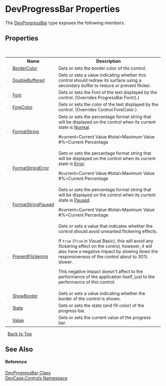 # DevProgressBar Properties
 

The <a href="T_DevCase_Controls_DevProgressBar">DevProgressBar</a> type exposes the following members.


## Properties
&nbsp;<table><tr><th></th><th>Name</th><th>Description</th></tr><tr><td>![Public property](media/pubproperty.gif "Public property")</td><td><a href="P_DevCase_Controls_DevProgressBar_BorderColor">BorderColor</a></td><td>
Gets or sets the border color of the control.</td></tr><tr><td>![Public property](media/pubproperty.gif "Public property")</td><td><a href="P_DevCase_Controls_DevProgressBar_DoubleBuffered">DoubleBuffered</a></td><td>
Gets or sets a value indicating whether this control should redraw its surface using a secondary buffer to reduce or prevent flicker.</td></tr><tr><td>![Public property](media/pubproperty.gif "Public property")</td><td><a href="P_DevCase_Controls_DevProgressBar_Font">Font</a></td><td>
Gets or sets the Font of the text displayed by the control.
 (Overrides ProgressBar.Font().)</td></tr><tr><td>![Public property](media/pubproperty.gif "Public property")</td><td><a href="P_DevCase_Controls_DevProgressBar_ForeColor">ForeColor</a></td><td>
Gets or sets the color of the text displayed by the control.
 (Overrides Control.ForeColor.)</td></tr><tr><td>![Public property](media/pubproperty.gif "Public property")</td><td><a href="P_DevCase_Controls_DevProgressBar_FormatString">FormatString</a></td><td>
Gets or sets the percentage format string that will be displayed on the control when its current state is <a href="T_DevCase_Controls_DevProgressBarData_DevProgressBarState">Normal</a>. 

 #current=Current Value #total=Maximum Value #%=Current Percentage</td></tr><tr><td>![Public property](media/pubproperty.gif "Public property")</td><td><a href="P_DevCase_Controls_DevProgressBar_FormatStringError">FormatStringError</a></td><td>
Gets or sets the percentage format string that will be displayed on the control when its current state is <a href="T_DevCase_Controls_DevProgressBarData_DevProgressBarState">Error</a>. 

 #current=Current Value #total=Maximum Value #%=Current Percentage</td></tr><tr><td>![Public property](media/pubproperty.gif "Public property")</td><td><a href="P_DevCase_Controls_DevProgressBar_FormatStringPaused">FormatStringPaused</a></td><td>
Gets or sets the percentage format string that will be displayed on the control when its current state is <a href="T_DevCase_Controls_DevProgressBarData_DevProgressBarState">Paused</a>. 

 #current=Current Value #total=Maximum Value #%=Current Percentage</td></tr><tr><td>![Public property](media/pubproperty.gif "Public property")</td><td><a href="P_DevCase_Controls_DevProgressBar_PreventFlickering">PreventFlickering</a></td><td>
Gets or sets a value that indicates whether the control should avoid unwanted flickering effects. 

 If `true` (`True` in Visual Basic), this will avoid any flickering effect on the control, however, it will also have a negative impact by slowing down the responsiveness of the control about to 30% slower. 

 This negative impact doesn't affect to the performance of the application itself, just to the performance of this control.</td></tr><tr><td>![Public property](media/pubproperty.gif "Public property")</td><td><a href="P_DevCase_Controls_DevProgressBar_ShowBorder">ShowBorder</a></td><td>
Gets or sets a value indicating whether the border of the control is shown.</td></tr><tr><td>![Public property](media/pubproperty.gif "Public property")</td><td><a href="P_DevCase_Controls_DevProgressBar_State">State</a></td><td>
Gets or sets the state (and fill color) of the progress bar.</td></tr><tr><td>![Public property](media/pubproperty.gif "Public property")</td><td><a href="P_DevCase_Controls_DevProgressBar_Value">Value</a></td><td>
Gets or sets the current value of the progress bar.</td></tr></table>&nbsp;
<a href="#devprogressbar-properties">Back to Top</a>

## See Also


#### Reference
<a href="T_DevCase_Controls_DevProgressBar">DevProgressBar Class</a><br /><a href="N_DevCase_Controls">DevCase.Controls Namespace</a><br />